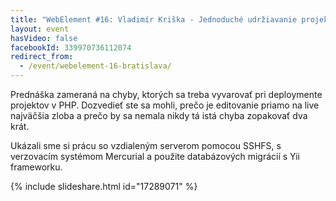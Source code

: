 ```yaml
---
title: "WebElement #16: Vladimír Kriška - Jednoduché udržiavanie projektov v PHP"
layout: event
hasVideo: false
facebookId: 339970736112074
redirect_from:
  - /event/webelement-16-bratislava/
---
```



Prednáška zameraná na chyby, ktorých sa treba vyvarovať pri deploymente projektov v PHP. Dozvedieť ste sa mohli, prečo
je editovanie priamo na live najväčšia zloba a prečo by sa nemala nikdy tá istá chyba zopakovať dva krát.

Ukázali sme si prácu so vzdialeným serverom pomocou SSHFS, s verzovacím systémom Mercurial a použite databázových
 migrácií s Yii frameworku.

{% include slideshare.html id="17289071" %}